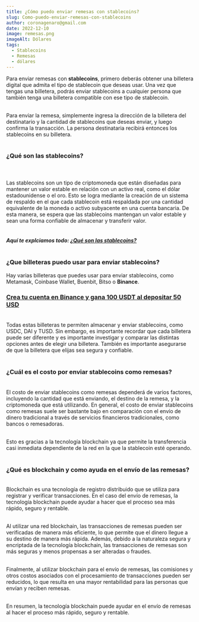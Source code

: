 ```yaml
---
title: ¿Cómo puedo enviar remesas con stablecoins?
slug: Como-puedo-enviar-remesas-con-stablecoins
author: coronagenaro@gmail.com
date: 2022-12-10
image: remesas.png
imageAlt: Dólares
tags:
  - Stablecoins
  - Remesas
  - dólares
---
```

Para enviar remesas con **stablecoins**, primero deberás obtener una billetera digital que admita el tipo de stablecoin que deseas usar. Una vez que tengas una billetera, podrás enviar stablecoins a cualquier persona que también tenga una billetera compatible con ese tipo de stablecoin. <br/><br/>

Para enviar la remesa, simplemente ingresa la dirección de la billetera del destinatario y la cantidad de stablecoins que deseas enviar, y luego confirma la transacción. La persona destinataria recibirá entonces los stablecoins en su billetera.<br/><br/>

### **¿Qué son las stablecoins?**<br/><br/>

\
Las stablecoins son un tipo de criptomoneda que están diseñadas para mantener un valor estable en relación con un activo real, como el dólar estadounidense o el oro. Esto se logra mediante la creación de un sistema de respaldo en el que cada stablecoin está respaldada por una cantidad equivalente de la moneda o activo subyacente en una cuenta bancaria. De esta manera, se espera que las stablecoins mantengan un valor estable y sean una forma confiable de almacenar y transferir valor.<br/><br/>

#### *A﻿quí te explciamos todo: **[¿Qué son las stablecoins?](https://www.oasisfinanciero.mx/blog/2022-10-15/que-son-las-stablecoins/)**<br/><br/>*



### **¿Que billeteras puedo usar para enviar stablecoins?**



Hay varias billeteras que puedes usar para enviar stablecoins, como Metamask, Coinbase Wallet, Buenbit, Bitso o **Binance**.

<!--StartFragment-->

### **[C﻿rea tu cuenta en Binance y gana 100 USDT al depositar 50 USD](https://www.binance.com/en/activity/referral-entry/CPA?fromActivityPage=true&ref=CPA_00ENPN26FP)**<br/><br/>

Todas estas billeteras te permiten almacenar y enviar stablecoins, como USDC, DAI y TUSD. Sin embargo, es importante recordar que cada billetera puede ser diferente y es importante investigar y comparar las distintas opciones antes de elegir una billetera. También es importante asegurarse de que la billetera que elijas sea segura y confiable.<br/><br/>

### ¿Cuál es el costo por enviar stablecoins como remesas?<br/><br/>

El costo de enviar stablecoins como remesas dependerá de varios factores, incluyendo la cantidad que está enviando, el destino de la remesa, y la criptomoneda que está utilizando. En general, el costo de enviar stablecoins como remesas suele ser bastante bajo en comparación con el envío de dinero tradicional a través de servicios financieros tradicionales, como bancos o remesadoras.<br/><br/>

E﻿sto es gracias a la tecnología blockchain ya que permite la transferencia casi inmediata dependiente de la red en la que la stablecoin esté operando. <br/><br/>

### **¿Qué es blockchain y como ayuda en el envío de las remesas?**

\
Blockchain es una tecnología de registro distribuido que se utiliza para registrar y verificar transacciones. En el caso del envío de remesas, la tecnología blockchain puede ayudar a hacer que el proceso sea más rápido, seguro y rentable.<br/><br/>

Al utilizar una red blockchain, las transacciones de remesas pueden ser verificadas de manera más eficiente, lo que permite que el dinero llegue a su destino de manera más rápida. Además, debido a la naturaleza segura y encriptada de la tecnología blockchain, las transacciones de remesas son más seguras y menos propensas a ser alteradas o fraudes.<br/><br/>

Finalmente, al utilizar blockchain para el envío de remesas, las comisiones y otros costos asociados con el procesamiento de transacciones pueden ser reducidos, lo que resulta en una mayor rentabilidad para las personas que envían y reciben remesas.<br/><br/>

En resumen, la tecnología blockchain puede ayudar en el envío de remesas al hacer el proceso más rápido, seguro y rentable.